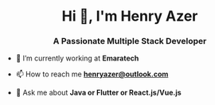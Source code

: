 <h1 align="center">Hi 👋, I'm Henry Azer</h1>
<h3 align="center">A Passionate Multiple Stack Developer</h3>

- 🔭 I’m currently working at **Emaratech**

- 📫 How to reach me **henryazer@outlook.com**

- 💬 Ask me about **Java or Flutter or React.js/Vue.js**
